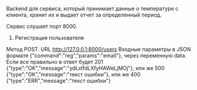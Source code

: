 Backend для сервиса, который принимает данные о температуре с клиента, хранит их и выдает отчет за определенный период.

Сервис слушает порт 8000.

1. Регистрация пользователя

Метод POST. URL http://127.0.0.1:8000/users
Входные параметры в JSON формате {"command":"reg","params":"email"}, через переменную data. Если все правильно в ответ будет 201 {"type":"OK","message":"ydLxIfdLXfyHAWeLjMOj"}, или же 500 {"type":"OK","message":"текст ошибки"}, или же 400 {"type":"ERR","message":"текст ошибки"} 
